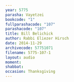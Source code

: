```yaml
---
year: 5775
parasha: Vayetzei
bookcode: "1"
fullparashacode: "107"
parashacode: "107"
title: Bill Belichick
author: Rabbi Eliezer Hirsch
date: 2014-11-29
archivecode: 57751071
filename: 5775-107-1
layout: audio
moment: 
shabbat: 
occasion: Thanksgiving
---
```

